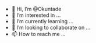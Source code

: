 - 👋 Hi, I’m @Okuntade
- 👀 I’m interested in ...
- 🌱 I’m currently learning ...
- 💞️ I’m looking to collaborate on ...
- 📫 How to reach me ...

<!---
Okuntade/Okuntade is a ✨ special ✨ repository because its `README.md` (this file) appears on your GitHub profile.
You can click the Preview link to take a look at your changes.
--->
